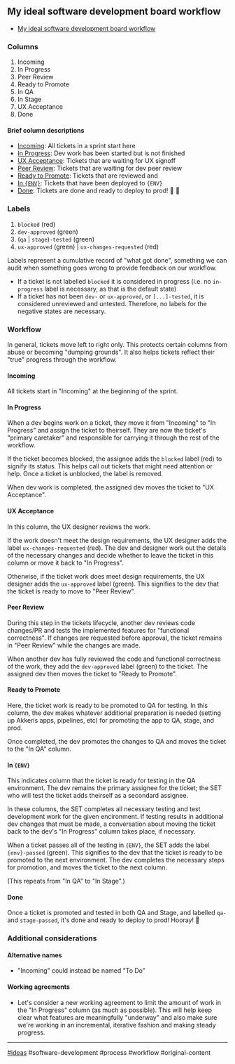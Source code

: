 ## My ideal software development board workflow

- [My ideal software development board workflow](#my-ideal-software-development-board-workflow)

### Columns

1. Incoming
2. In Progress
3. Peer Review
4. Ready to Promote
5. In QA
6. In Stage
7. UX Acceptance
8. Done

#### Brief column descriptions

- [Incoming](#incoming): All tickets in a sprint start here
- [In Progress](#in-progress): Dev work has been started but is not finished
- [UX Acceptance](#ux-acceptance): Tickets that are waiting for UX signoff
- [Peer Review](#peer-review): Tickets that are waiting for dev peer review
- [Ready to Promote](#ready-to-promote): Tickets that are reviewed and
- [In `{ENV}`](#in-env): Tickets that have been deployed to `{ENV}`
- [Done](#done): Tickets are done and ready to deploy to prod! 🚀 🎉

### Labels

1. `blocked` (red)
2. `dev-approved` (green)
3. (`qa` | `stage`)`-tested` (green)
4. `ux-approved` (green) | `ux-changes-requested` (red)

Labels represent a cumulative record of "what got done", something we can audit
when something goes wrong to provide feedback on our workflow.

- If a ticket is not labelled `blocked` it is considered in progress (i.e. no
  `in-progress` label is necessary, as that is the default state)
- If a ticket has not been `dev-` or `ux-approved`, or `[...]-tested`, it is
  considered unreviewed and untested. Therefore, no labels for the negative
  states are necessary.

### Workflow

In general, tickets move left to right only. This protects certain columns from
abuse or becoming "dumping grounds". It also helps tickets reflect their "true"
progress through the workflow.

#### Incoming

All tickets start in "Incoming" at the beginning of the sprint.

#### In Progress

When a dev begins work on a ticket, they move it from "Incoming" to "In
Progress" and assign the ticket to theirself. They are now the ticket's "primary
caretaker" and responsible for carrying it through the rest of the workflow.

If the ticket becomes blocked, the assignee adds the `blocked` label (red) to
signify its status. This helps call out tickets that might need attention or
help. Once a ticket is unblocked, the label is removed.

When dev work is completed, the assigned dev moves the ticket to "UX
Acceptance".

#### UX Acceptance

In this column, the UX designer reviews the work.

If the work doesn't meet the design requirements, the UX designer adds the label
`ux-changes-requested` (red). The dev and designer work out the details of the
necessary changes and decide whether to leave the ticket in this column or move
it back to "In Progress".

Otherwise, if the ticket work does meet design requirements, the UX designer
adds the `ux-approved` label (green). This signifies to the dev that the ticket
is ready to move to "Peer Review".

#### Peer Review

During this step in the tickets lifecycle, another dev reviews code changes/PR
and tests the implemented features for "functional correctness". If changes are
requested before approval, the ticket remains in "Peer Review" while the changes
are made.

When another dev has fully reviewed the code and functional correctness of the
work, they add the `dev-approved` label (green) to the ticket. The assigned dev
then moves the ticket to "Ready to Promote".

#### Ready to Promote

Here, the ticket work is ready to be promoted to QA for testing. In this column,
the dev makes whatever additional preparation is needed (setting up Akkeris
apps, pipelines, etc) for promoting the app to QA, stage, and prod.

Once completed, the dev promotes the changes to QA and moves the ticket to the
"In QA" column.

#### In `{ENV}`

This indicates column that the ticket is ready for testing in the QA
environment. The dev remains the primary assignee for the ticket; the SET who
will test the ticket adds theirself as a secondard assignee.

In these columns, the SET completes all necessary testing and test development
work for the given encironment. If testing results in additional dev changes
that must be made, a conversation about moving the ticket back to the dev's "In
Progress" column takes place, if necessary.

When a ticket passes all of the testing in `{ENV}`, the SET adds the label
`{env}-passed` (green). This signifies to the dev that the ticket is ready to be
promoted to the next environment. The dev completes the necessary steps for
promotion, and moves the ticket to the next column.

(This repeats from "In QA" to "In Stage".)

#### Done

Once a ticket is promoted and tested in both QA and Stage, and labelled `qa-`
and `stage-passed`, it's done and ready to deploy to prod! Hooray! 🥳

### Additional considerations

#### Alternative names

- "Incoming" could instead be named "To Do"

#### Working agreements

- Let's consider a new working agreement to limit the amount of work in the "In
  Progress" column (as much as possible). This will help keep clear what
  features are meaningfully "underway" and also make sure we're working in an
  incremental, iterative fashion and making steady progress.

---

[#ideas](index.md) #software-development #process #workflow #original-content

